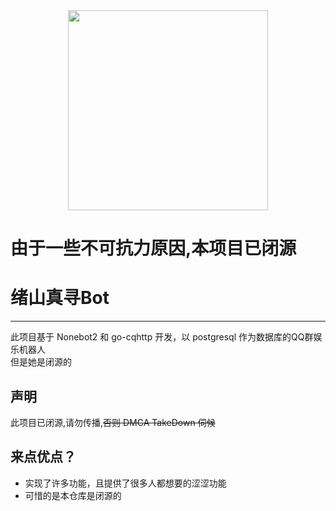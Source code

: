 <div align=center><img width="320" height="320" src="https://raw.githubusercontent.com/HibiKier/zhenxun_bot/main/logo.png"/></div>

# 由于一些不可抗力原因,本项目已闭源

# 绪山真寻Bot
****
此项目基于 Nonebot2 和 go-cqhttp 开发，以 postgresql 作为数据库的QQ群娱乐机器人  
但是她是闭源的

## 声明
此项目已闭源,请勿传播,~~否则 DMCA TakeDown 伺候~~

## 来点优点？

  * 实现了许多功能，且提供了很多人都想要的涩涩功能
  * 可惜的是本仓库是闭源的
